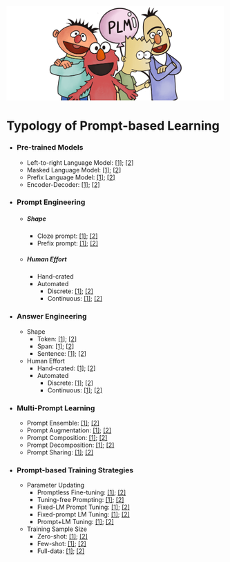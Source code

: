 

  <img src="./fig/bg.png" width="600" class="center">


 

# Typology of Prompt-based Learning

* ### Pre-trained Models
  * Left-to-right Language Model: [\[1\]](); [\[2\]]()
  * Masked Language Model: [\[1\]](); [\[2\]]()
  * Prefix Language Model: [\[1\]](); [\[2\]]()
  * Encoder-Decoder: [\[1\]](); [\[2\]]()
* ### Prompt Engineering
  * ##### Shape
    * Cloze prompt: [\[1\]](); [\[2\]]()
    * Prefix prompt: [\[1\]](); [\[2\]]()
  * ##### Human Effort
    * Hand-crated
    * Automated
        - Discrete: [\[1\]](); [\[2\]]()
        - Continuous: [\[1\]](); [\[2\]]()
* ### Answer Engineering
  * Shape
    * Token: [\[1\]](); [\[2\]]()
    * Span: [\[1\]](); [\[2\]]()
    * Sentence: [\[1\]](); [\[2\]]()
  * Human Effort
    * Hand-crated: [\[1\]](); [\[2\]]()
    * Automated
        - Discrete: [\[1\]](); [\[2\]]()
        - Continuous: [\[1\]](); [\[2\]]()
    
* ### Multi-Prompt Learning
  * Prompt Ensemble: [\[1\]](); [\[2\]]()
  * Prompt Augmentation: [\[1\]](); [\[2\]]()
  * Prompt Composition: [\[1\]](); [\[2\]]()
  * Prompt Decomposition: [\[1\]](); [\[2\]]()
  * Prompt Sharing: [\[1\]](); [\[2\]]()
    
* ### Prompt-based Training Strategies
  * Parameter Updating
    * Promptless Fine-tuning: [\[1\]](); [\[2\]]()
    * Tuning-free Prompting: [\[1\]](); [\[2\]]()
    * Fixed-LM Prompt Tuning: [\[1\]](); [\[2\]]()
    * Fixed-prompt LM Tuning: [\[1\]](); [\[2\]]()
    * Prompt+LM Tuning: [\[1\]](); [\[2\]]()
  * Training Sample Size
    * Zero-shot: [\[1\]](); [\[2\]]()
    * Few-shot: [\[1\]](); [\[2\]]()
    * Full-data: [\[1\]](); [\[2\]]()
    
 